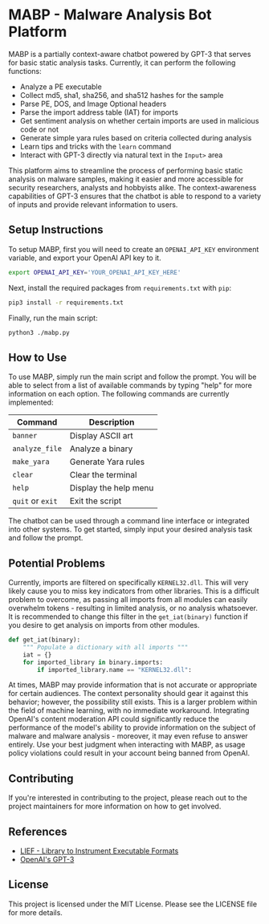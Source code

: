 # MABP - Malware Analysis Bot Platform

MABP is a partially context-aware chatbot powered by GPT-3 that serves for basic static analysis tasks. Currently, it can perform the following functions:

- Analyze a PE executable
- Collect md5, sha1, sha256, and sha512 hashes for the sample
- Parse PE, DOS, and Image Optional headers
- Parse the import address table (IAT) for imports 
- Get sentiment analysis on whether certain imports are used in malicious code or not
- Generate simple yara rules based on criteria collected during analysis
- Learn tips and tricks with the `learn` command
- Interact with GPT-3 directly via natural text in the `Input>` area

This platform aims to streamline the process of performing basic static analysis on malware samples, making it easier and more accessible for security researchers, analysts and hobbyists alike. The context-awareness capabilities of GPT-3 ensures that the chatbot is able to respond to a variety of inputs and provide relevant information to users.

## Setup Instructions

To setup MABP, first you will need to create an `OPENAI_API_KEY` environment variable, and export your OpenAI API key to it.
```bash
export OPENAI_API_KEY='YOUR_OPENAI_API_KEY_HERE'
```

Next, install the required packages from `requirements.txt` with `pip`:
```bash
pip3 install -r requirements.txt
```

Finally, run the main script:
```bash
python3 ./mabp.py
```

## How to Use

To use MABP, simply run the main script and follow the prompt. You will be able to select from a list of available commands by typing "help" for more information on each option. The following commands are currently implemented:

| Command | Description |
| ------- | ----------- |
| `banner` | Display ASCII art |
| `analyze_file` | Analyze a binary |
| `make_yara` | Generate Yara rules |
| `clear` | Clear the terminal |
| `help` | Display the help menu |
| `quit` or `exit` | Exit the script |

The chatbot can be used through a command line interface or integrated into other systems. To get started, simply input your desired analysis task and follow the prompt.

## Potential Problems
Currently, imports are filtered on specifically `KERNEL32.dll`. This will very likely cause you to miss key indicators from other libraries. This is a difficult problem to overcome, as passing all imports from all modules can easily overwhelm tokens - resulting in limited analysis, or no analysis whatsoever. It is recommended to change this filter in the `get_iat(binary)` function if you desire to get analysis on imports from other modules.

```python
def get_iat(binary):
    """ Populate a dictionary with all imports """
    iat = {}
    for imported_library in binary.imports:
        if imported_library.name == "KERNEL32.dll":
```

At times, MABP may provide information that is not accurate or appropriate for certain audiences. The context personality should gear it against this behavior; however, the possibility still exists. This is a larger problem within the field of machine learning, with no immediate workaround. Integrating OpenAI's content moderation API could significantly reduce the performance of the model's ability to provide information on the subject of malware and malware analysis - moreover, it may even refuse to answer entirely. Use your best judgment when interacting with MABP, as usage policy violations could result in your account being banned from OpenAI. 

## Contributing

If you're interested in contributing to the project, please reach out to the project maintainers for more information on how to get involved.

## References
- [LIEF - Library to Instrument Executable Formats](https://lief-project.github.io/)
- [OpenAI's GPT-3](https://openai.com/gpt-3/)

## License

This project is licensed under the MIT License. Please see the LICENSE file for more details.
